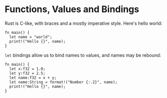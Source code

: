# Functions, Values and Bindings
Rust is C-like, with braces and a mostly imperative style. Here's hello world:
```rust, editable
fn main() {
  let name = "world";
  print!("Hello {}", name);
}
```

`let` bindings allow us to bind names to values, and names may be rebound:
```rust, editable
fn main() {
  let x:f32 = 1.0;
  let y:f32 = 2.5;
  let name:f32 = x + y;
  let name:String = format!("Number {:.2}", name);
  print!("Hello {}", name);
}
```
